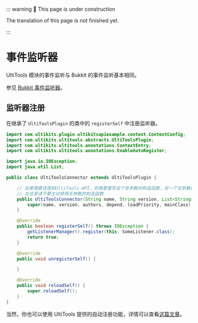 ::: warning 🚧 This page is under construction

The translation of this page is not finished yet.

:::

# 事件监听器

UltiTools 模块的事件监听与 Bukkit 的事件监听基本相同。

参见 [Bukkit 事件监听器](https://bukkit.gamepedia.com/Event_API_Reference)。

## 监听器注册

在继承了 `UltiToolsPlugin` 的类中的 `registerSelf` 中注册监听器。

```java
import com.ultikits.plugin.ultikitsapiexample.context.ContextConfig;
import com.ultikits.ultitools.abstracts.UltiToolsPlugin;
import com.ultikits.ultitools.annotations.ContextEntry;
import com.ultikits.ultitools.annotations.EnableAutoRegister;

import java.io.IOException;
import java.util.List;

public class UltiToolsConnector extends UltiToolsPlugin {

    // 如果需要连接到UltiTools-API，则需要重写这个有参数的构造函数，另一个无参数的是给模块开发使用的。
    // 在这里请不要主动使用无参数的构造函数
    public UltiToolsConnector(String name, String version, List<String> authors, List<String> depend, int loadPriority, String mainClass) {
        super(name, version, authors, depend, loadPriority, mainClass);
    }

    @Override
    public boolean registerSelf() throws IOException {
        getListenerManager().register(this, SomeListener.class);
        return true;
    }

    @Override
    public void unregisterSelf() {

    }

    @Override
    public void reloadSelf() {
        super.reloadSelf();
    }
}
```

当然，你也可以使用 UltiTools 提供的自动注册功能，详情可以查看[这篇文章](/guide/advanced/auto-register)。
